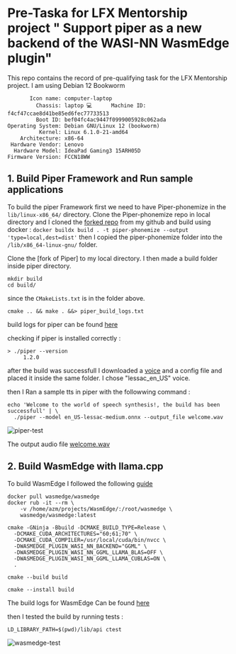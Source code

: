 
# Pre-Taska for LFX Mentorship project " Support piper as a new backend of the WASI-NN WasmEdge plugin"

This repo contains the record of pre-qualifying task for the LFX Mentorship project. 
I am using Debian 12 Bookworm 

``` Static hostname: debian
       Icon name: computer-laptop
         Chassis: laptop 💻      Machine ID: f4cf47ccae8d41be85ed6fec77733513
         Boot ID: bef04fc4ac9447f0999005928c062ada
Operating System: Debian GNU/Linux 12 (bookworm)  
          Kernel: Linux 6.1.0-21-amd64
    Architecture: x86-64
 Hardware Vendor: Lenovo
  Hardware Model: IdeaPad Gaming3 15ARH05D
Firmware Version: FCCN18WW

```
## 1. Build Piper Framework and Run sample applications

To build the piper Framework first we need to have Piper-phonemize in the ```lib/linux-x86_64/``` directory. 
Clone the Piper-phonemize repo in local directory and 
I cloned the [forked repo]() from my github and build using docker :
```docker buildx build . -t piper-phonemize --output 'type=local,dest=dist'```
then I copied the piper-phonemize folder into the ```/lib/x86_64-linux-gnu/``` folder.

Clone the [fork of Piper] to my local directory.
I then made a build folder inside piper directory.

```
mkdir build
cd build/
```
since the ```CMakeLists.txt``` is in the folder above.

```
cmake .. && make . &&> piper_build_logs.txt
```
build logs for piper can be found [here](https://github.com/AZM999/pre-task_LFX_Wasmedge-piper/blob/2e245e67e253ed8297a92dbe114ef9fdebb4f3d0/piper_build_logs.txt)

checking if piper is installed correctly :
```
> ./piper --version
     1.2.0
```

after the build was successfull I downloaded a [voice](https://huggingface.co/rhasspy/piper-voices) and a config file and placed it inside the same folder. I chose "lessac_en_US" voice.

then I Ran a sample tts in piper with the followwing command :
```
echo 'Welcome to the world of speech synthesis!, the build has been successfull' | \
  ./piper --model en_US-lessac-medium.onnx --output_file welcome.wav
```

![piper-test](https://github.com/AZM999/pre-task_LFX_Wasmedge-piper/blob/2e245e67e253ed8297a92dbe114ef9fdebb4f3d0/piper_build_test.png?raw=true)

The output audio file [welcome.wav](https://github.com/AZM999/pre-task_LFX_Wasmedge-piper/blob/2e245e67e253ed8297a92dbe114ef9fdebb4f3d0/welcome.wav)


## 2. Build WasmEdge with llama.cpp
To build WasmEdge I followed the following [guide](https://wasmedge.org/docs/contribute/source/plugin/wasi_nn)
```
docker pull wasmedge/wasmedge
docker rub -it --rm \
    -v /home/azm/projects/WasmEdge/:/root/wasmedge \
    wasmedge/wasmedge:latest

cmake -GNinja -Bbuild -DCMAKE_BUILD_TYPE=Release \
  -DCMAKE_CUDA_ARCHITECTURES="60;61;70" \
  -DCMAKE_CUDA_COMPILER=/usr/local/cuda/bin/nvcc \
  -DWASMEDGE_PLUGIN_WASI_NN_BACKEND="GGML" \
  -DWASMEDGE_PLUGIN_WASI_NN_GGML_LLAMA_BLAS=OFF \
  -DWASMEDGE_PLUGIN_WASI_NN_GGML_LLAMA_CUBLAS=ON \
  .

cmake --build build

cmake --install build
```
The build logs for WasmEdge Can be found [here](https://github.com/AZM999/pre-task_LFX_Wasmedge-piper/blob/2e245e67e253ed8297a92dbe114ef9fdebb4f3d0/build_log_wasmedge.txt)

then I tested the build by running tests :
```
LD_LIBRARY_PATH=$(pwd)/lib/api ctest
```
![wasmedge-test](https://github.com/AZM999/pre-task_LFX_Wasmedge-piper/blob/2e245e67e253ed8297a92dbe114ef9fdebb4f3d0/WasmEdge_build_test.png)


